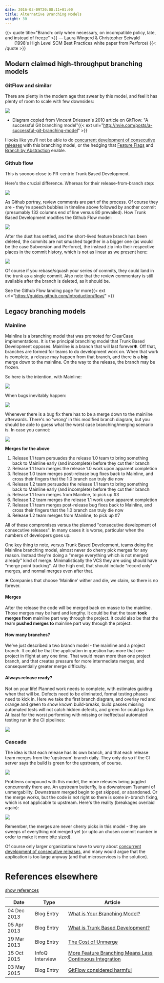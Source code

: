 ```yaml
---
date: 2016-03-09T20:08:11+01:00
title: Alternative Branching Models
weight: 30
---
```


{{< quote title="Branch: only when necessary, on incompatible policy, late, and instead of freeze" >}}
<span>&mdash; Laura Wingerd & Christopher Seiwald</span><br>
<span style="margin-left: 30px">(1998's High Level SCM Best Practices white paper from Perforce)</span>
{{< /quote >}}

## Modern claimed high-throughput branching models

### GitFlow and similar

There are plenty in the modern age that swear by this model, and feel it has plenty of room to scale with few 
downsides:

![](/images/gitflow.png)

- Diagram copied from Vincent Driessen's 2010 article on GitFlow: "A successful Git branching model"{{< ext url="http://nvie.com/posts/a-successful-git-branching-model" >}}

I looks like you'll not be able to do [concurrent development of consecutive releases](/concurrent-development-of-consecutive-releases/) 
with this branching model, or the hedging that [Feature Flags](/feature-flags/) and [Branch by Abstraction](/branch_by_abstraction/)
enable.

### Github flow

This is sooooo close to PR-centric Trunk Based Development.
 
Here's the crucial difference. Whereas for their release-from-branch step:

![](/images/githubflow1.png)

As Github portray, review comments are part of the process. Of course they are - they're speech bubbles in timeline 
above followed by another commit (presumably 132 columns end of line versus 80 prevailed). How Trunk Based Development 
modifies the Github Flow model:

![](/images/trunk_pr.png)

After the dust has settled, and the short-lived feature branch has been deleted, the commits are not smushed together
in a bigger one (as would be the case Subversion and Perforce), the instead zip into their respective places in the 
commit history, which is not as linear as we present here:

![](/images/githubflow3.png)

Of course if you rebase/squash your series of commits, they could land in the trunk as a single commit.  Also note that 
the review commentary is still available after the branch is deleted, as it should be.  

See the Github Flow landing page for more{{< ext url="https://guides.github.com/introduction/flow/" >}}

## Legacy branching models

### Mainline

Mainline is a branching model that was promoted for ClearCase implementations. It is the principal branching 
model that Trunk Based Development opposes. Mainline is a branch that will last forever&#10033;. Off that, branches are formed
for teams to do development work on. When that work is complete, a release may happen from that branch, and there is a
**big** merge down to the mainline. On the way to the release, the branch may be frozen. 

So here is the intention, with Mainline:

![](/images/mainline1.png)

When bugs inevitably happen:

![](/images/mainline2.png)

Whenever there is a bug fix there has to be a merge down to the mainline afterwards. There's no 'wrong' in this modified
branch diagram, but you should be able to guess what the worst case branching/merging scenario is. In case you cannot:

![](/images/mainline3.png)

**Merges for the above**

1. Release 1.1 team persuades the release 1.0 team to bring something back to Mainline early (and incomplete) before they cut their branch
1. Release 1.1 team merges the release 1.0 work upon apparent completion
1. Release 1.0 team merges post-release bug fixes back to Mainline, and cross their fingers that the 1.0 branch can truly die now
1. Release 1.2 team persuades the release 1.1 team to bring something back to Mainline early (and incomplete) before they cut their branch
1. Release 1.1 team merges from Mainline, to pick up #3
1. Release 1.2 team merges the release 1.1 work upon apparent completion
1. Release 1.1 team merges post-release bug fixes back to Mainline, and cross their fingers that the 1.0 branch can truly die now
1. Release 1.2 team merges from Mainline, to pick up #7

All of these compromises versus the planned "consecutive development of consecutive releases". In many cases it is worse,
particular when the numbers of developers goes up.

One key thing to note, versus Trunk Based Development, teams doing the Mainline branching model, almost never do cherry 
pick merges for any reason. Instead they're doing a "merge everything which is not merged already" kind of merge. 
Minimalistically the VCS they are using should have "merge point tracking". At the high end, that should include 
"record only" merges, and normal merges even after that.

&#10033; Companies that choose 'Mainline' wither and die, we claim, so there is no forever.

#### Merges

After the release the code will be merged back en masse to the mainline. Those
merges may be hard and lengthy. It could be that the team **took merges from** mainline part way through the project. It 
could also be that the team **pushed merges to** mainline part way through the project. 

#### How many branches?

We've just described a two branch model - the mainline and a project branch. It could be that the application in 
question has more that one project in flight at any one time. That would mean more than one project branch, and that
creates pressure for more intermediate merges, and consequentially greater merge difficulty.

#### Always release ready?

Not on your life! Planned work needs to complete, with estimates guiding when that will be. Defects need to be 
eliminated, formal testing phases need to kick in. Here we take the first branch diagram, and overlay red and orange 
and green to show known build-breaks, build passes missing automated tests will not catch hidden defects, 
and green for could go live. At least for the worst performing with missing or ineffectual automated 
testing run in the CI pipelines:

![](/images/mainline4.png)

### Cascade

The idea is that each release has its own branch, and that each release team merges from the 'upstream' branch daily.
They only do so if the CI server says the build is green for the upstream, of course.

![](/images/cascade1.png)

Problems compound with this model, the more releases being juggled concurrently there are. An upstream butterfly, is 
a downstream Tsunami of unmergability. Downstream merged begin to get skipped, or abandoned. Or the merge works, but the
code is not right so there is some in-branch fixing, which is not applicable to upstream. Here's the reality (breakages
overlaid again):

![](/images/cascade2.png)

Remember, the merges are never cherry picks in this model - they are sweeps of everything 
not merged yet (or upto an chosen commit number in order to make it more bite sized).

Of course only larger organizations have to worry 
about [concurrent development of consecutive releases](/concurrent-development-of-consecutive-releases/), and many 
would argue that the application is too large anyway (and that microservices is the solution).

# References elsewhere

<a id="showHideRefs" href="javascript:toggleRefs();">show references</a>

Date    | Type  | Article
--------|-------|--------
04 Dec 2013 | Blog Entry | [What is Your Branching Model?](http://paulhammant.com/2013/12/04/what_is_your_branching_model/)
05 Apr 2013 | Blog Entry | [What is Trunk Based Development?](http://paulhammant.com/2013/04/05/what-is-trunk-based-development/)
19 Mar 2013 | Blog Entry | [The Cost of Unmerge](http://paulhammant.com/2013/03/19/cost-of-unmerge/)
15 Oct 2015 | InfoQ Interview | [More Feature Branching Means Less Continuous Integration](https://www.infoq.com/news/2015/10/branching-continuous-integration)
03 May 2015 | Blog Entry | [GitFlow considered harmful](http://endoflineblog.com/gitflow-considered-harmful)